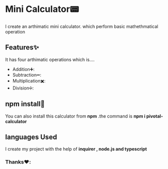 <h1>Mini Calculator📟</h1>
<p>I create an arthimatic mini calculator. which perform basic mathethmatical  operation  </p>
<h2>Features✨</h2>
<p>It has four arthimatic operations which is....</p>
<ul>
 <li>Addition➕:</li>
 <li>Subtraction➖:</li>
 <li>Multiplication✖️:</li>
 <li>Division➗:</li>
</ul>
<h2> npm install🧧 </h2>
<p> You can also install this calculator from <b>npm</b> .the command is <b>npm i pivotal-calculator</b> </p>
<h2>languages Used</h2>
<p> I create my project with the help of <b>inquirer , node.js and typescript</b></p>

<h3>Thanks❤️:</h3>
